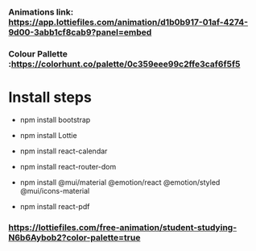 ### Animations link: https://app.lottiefiles.com/animation/d1b0b917-01af-4274-9d00-3abb1cf8cab9?panel=embed
### Colour Pallette :https://colorhunt.co/palette/0c359eee99c2ffe3caf6f5f5

# Install steps
* npm install bootstrap
 
* npm install Lottie
* npm install react-calendar
* npm install react-router-dom
* npm install @mui/material @emotion/react @emotion/styled @mui/icons-material
* npm install react-pdf

### https://lottiefiles.com/free-animation/student-studying-N6b6Aybob2?color-palette=true
